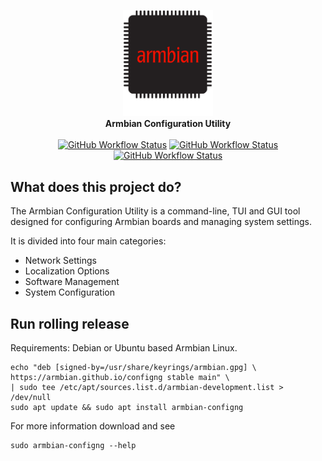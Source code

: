 <p align="center">
  <a href="#build-framework">
   <img src="https://raw.githubusercontent.com/armbian/build/master/.github/armbian-logo.png" alt="Armbian logo" width="144">
  </a><br>
  <strong>Armbian Configuration Utility</strong><br>
<br>
<a href=https://github.com/armbian/configng/actions/workflows/debian.yml><img alt="GitHub Workflow Status" src="https://img.shields.io/github/actions/workflow/status/armbian/configng/debian.yml?logo=githubactions&label=Packaging&style=for-the-badge&branch=main"></a> <a href=https://github.com/armbian/configng/actions/workflows/unit-tests.yml><img alt="GitHub Workflow Status" src="https://img.shields.io/github/actions/workflow/status/armbian/configng/unit-tests.yml?logo=githubactions&label=Unit%20tests&style=for-the-badge&branch=main"></a> <a href=https://github.com/armbian/configng/actions/workflows/docs.yml><img alt="GitHub Workflow Status" src="https://img.shields.io/github/actions/workflow/status/armbian/configng/docs.yml?logo=githubactions&label=Documentation&style=for-the-badge&branch=main"></a>
</p>


## What does this project do?

The Armbian Configuration Utility is a command-line, TUI and GUI tool designed for configuring Armbian boards and managing system settings.

It is divided into four main categories:

- Network Settings
- Localization Options
- Software Management
- System Configuration

## Run rolling release

Requirements: Debian or Ubuntu based Armbian Linux.

```
echo "deb [signed-by=/usr/share/keyrings/armbian.gpg] \
https://armbian.github.io/configng stable main" \
| sudo tee /etc/apt/sources.list.d/armbian-development.list > /dev/null  
sudo apt update && sudo apt install armbian-configng
```

For more information download and see
```
sudo armbian-configng --help
```
